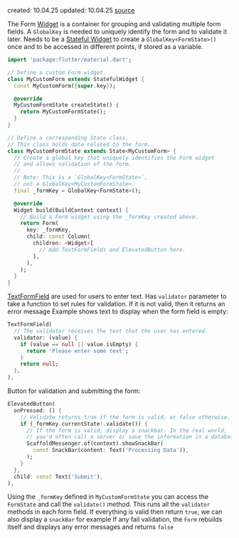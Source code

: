 created: 10.04.25
updated: 10.04.25
[source](https://docs.flutter.dev/cookbook/forms/validation)

The Form [Widget](Widget) is a container for grouping and validating multiple form fields.
A `GlobalKey` is needed to uniquely identify the form and to validate it later.
Needs to be a [Stateful Widget](Stateful%20Widget) to create a `GlobalKey<FormState>()` once and to be accessed in different points, if stored as a variable.
```dart
import 'package:flutter/material.dart';

// Define a custom Form widget.
class MyCustomForm extends StatefulWidget {
  const MyCustomForm({super.key});

  @override
  MyCustomFormState createState() {
    return MyCustomFormState();
  }
}

// Define a corresponding State class.
// This class holds data related to the form.
class MyCustomFormState extends State<MyCustomForm> {
  // Create a global key that uniquely identifies the Form widget
  // and allows validation of the form.
  //
  // Note: This is a `GlobalKey<FormState>`,
  // not a GlobalKey<MyCustomFormState>.
  final _formKey = GlobalKey<FormState>();

  @override
  Widget build(BuildContext context) {
    // Build a Form widget using the _formKey created above.
    return Form(
      key: _formKey,
      child: const Column(
        children: <Widget>[
          // Add TextFormFields and ElevatedButton here.
        ],
      ),
    );
  }
}
```

[TextFormField](TextFormField) are used for users to enter text.
Has `validator` parameter to take a function to set rules for validation.
	If it is not valid, then it returns an error message
Example shows text to display when the form field is empty:
```dart
TextFormField(
  // The validator receives the text that the user has entered.
  validator: (value) {
    if (value == null || value.isEmpty) {
      return 'Please enter some text';
    }
    return null;
  },
),
```

Button for validation and submitting the form:
```dart
ElevatedButton(
  onPressed: () {
    // Validate returns true if the form is valid, or false otherwise.
    if (_formKey.currentState!.validate()) {
      // If the form is valid, display a snackbar. In the real world,
      // you'd often call a server or save the information in a database.
      ScaffoldMessenger.of(context).showSnackBar(
        const SnackBar(content: Text('Processing Data')),
      );
    }
  },
  child: const Text('Submit'),
),
```
Using the `_formKey` defined in `MyCustomFormState` you can access the `FormState` and call the `validate()` method.
	This runs all the `validator` methods in each form field.
		If everything is valid then return `true`, we can also display a `snackBar` for example
	If any fail validation, the `Form` rebuilds itself and displays any error messages and returns `false`